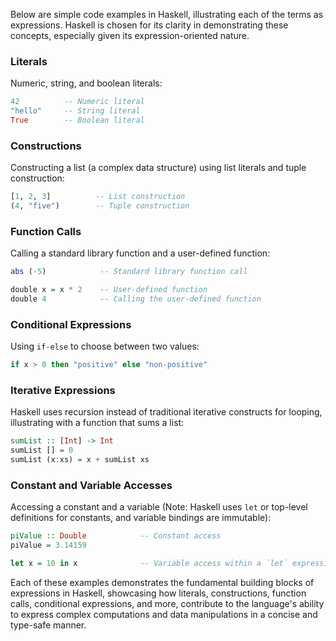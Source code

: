 Below are simple code examples in Haskell, illustrating each of the terms as expressions. Haskell is chosen for its clarity in demonstrating these concepts, especially given its expression-oriented nature.

### Literals

Numeric, string, and boolean literals:

```haskell
42          -- Numeric literal
"hello"     -- String literal
True        -- Boolean literal
```

### Constructions

Constructing a list (a complex data structure) using list literals and tuple construction:

```haskell
[1, 2, 3]          -- List construction
(4, "five")        -- Tuple construction
```

### Function Calls

Calling a standard library function and a user-defined function:

```haskell
abs (-5)            -- Standard library function call

double x = x * 2    -- User-defined function
double 4            -- Calling the user-defined function
```

### Conditional Expressions

Using `if-else` to choose between two values:

```haskell
if x > 0 then "positive" else "non-positive"
```

### Iterative Expressions

Haskell uses recursion instead of traditional iterative constructs for looping, illustrating with a function that sums a list:

```haskell
sumList :: [Int] -> Int
sumList [] = 0
sumList (x:xs) = x + sumList xs
```

### Constant and Variable Accesses

Accessing a constant and a variable (Note: Haskell uses `let` or top-level definitions for constants, and variable bindings are immutable):

```haskell
piValue :: Double            -- Constant access
piValue = 3.14159

let x = 10 in x              -- Variable access within a `let` expression
```

Each of these examples demonstrates the fundamental building blocks of expressions in Haskell, showcasing how literals, constructions, function calls, conditional expressions, and more, contribute to the language's ability to express complex computations and data manipulations in a concise and type-safe manner.
